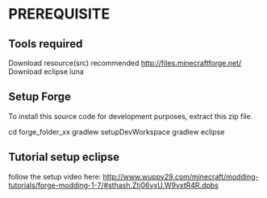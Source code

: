 PREREQUISITE
===

Tools required 
----
Download resource(src) recommended http://files.minecraftforge.net/
Download eclipse luna

Setup Forge
----
To install this source code for development purposes, extract this zip file.

cd forge_folder_xx
gradlew setupDevWorkspace
gradlew eclipse


Tutorial setup eclipse 
----

follow the setup video here:
	http://www.wuppy29.com/minecraft/modding-tutorials/forge-modding-1-7/#sthash.Ztj06yxU.W9vxtR4R.dpbs

